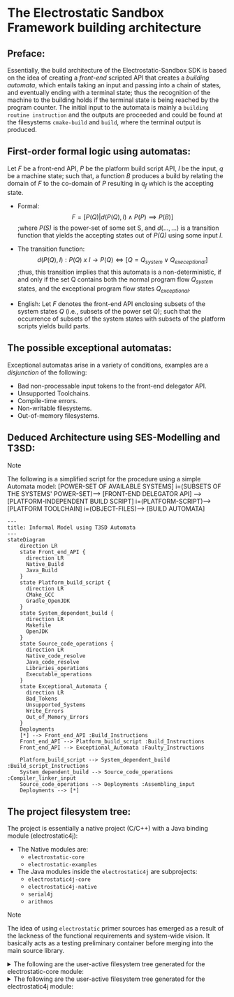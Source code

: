 # The Electrostatic Sandbox Framework building architecture

## Preface:
Essentially, the build architecture of the Electrostatic-Sandbox SDK is based on the idea of creating a _front-end_ scripted API that creates a _building automata_, which entails taking an input and passing into a chain of states, and eventually ending with a terminal state; thus the recognition of the machine to the building holds if the terminal state is being reached by the program counter. The initial input to the automata is mainly a `building routine instruction` and the outputs are proceeded and could be found at the filesystems `cmake-build` and `build`, where the terminal output is produced.

## First-order formal logic using automatas:
Let _F_ be a front-end API, _P_ be the platform build script API, _I_ be the input, _q_ be a machine state; such that, a function _B_ produces a build by relating the domain of _F_ to the co-domain of _P_ resulting in $q_f$ which is the accepting state.

* Formal:
$$F = [P(Q) | d(P(Q), I) \land P(P) \implies P(B)]$$ ;where _P(S)_ is the power-set of some set S, and $d(..., ...)$ is a transition function that yields the accepting states out of _P(Q)_ using some input _I_.

* The transition function: $$d(P(Q), I): P(Q)\ x\ I \rightarrow P(Q) \iff [Q = Q_{system} \vee Q_{execeptional}]$$ ;thus, this transition implies that this automata is a non-deterministic, if and only if the set Q contains both the normal program flow $Q_{system}$ states, and the exceptional program flow states $Q_{exceptional}$. 

* English: Let _F_ denotes the front-end API enclosing subsets of the system states _Q_ (i.e., subsets of the power set Q); such that the occurrence of subsets of the system states with subsets of the platform scripts yields build parts. 

## The possible exceptional automatas:
Exceptional automatas arise in a variety of conditions, examples are a _disjunction_ of the following:
* Bad non-processable input tokens to the front-end delegator API.
* Unsupported Toolchains.
* Compile-time errors.
* Non-writable filesystems.
* Out-of-memory filesystems.

## Deduced Architecture using SES-Modelling and T3SD:

> [!NOTE]
> The following is a simplified script for the procedure using a simple Automata model:
> [POWER-SET OF AVAILABLE SYSTEMS] i=(SUBSETS OF THE SYSTEMS' POWER-SET)--> [FRONT-END DELEGATOR API] --> [PLATFORM-INDEPENDENT BUILD SCRIPT] i=(PLATFORM-SCRIPT)--> [PLATFORM TOOLCHAIN] i=(OBJECT-FILES)--> [BUILD AUTOMATA] 
>

```mermaid
---
title: Informal Model using T3SD Automata 
---
stateDiagram
    direction LR
    state Front_end_API {
      direction LR
      Native_Build
      Java_Build
    }
    state Platform_build_script {
      direction LR
      CMake_GCC
      Gradle_OpenJDK
    }
    state System_dependent_build {
      direction LR
      Makefile
      OpenJDK
    }
    state Source_code_operations {
      direction LR
      Native_code_resolve
      Java_code_resolve
      Libraries_operations
      Executable_operations
    }
    state Exceptional_Automata {
      direction LR
      Bad_Tokens
      Unsupported_Systems
      Write_Errors
      Out_of_Memory_Errors
    }
    Deployments
    [*] --> Front_end_API :Build_Instructions
    Front_end_API --> Platform_build_script :Build_Instructions
    Front_end_API --> Exceptional_Automata :Faulty_Instructions
    
    Platform_build_script --> System_dependent_build :Build_script_Instructions
    System_dependent_build --> Source_code_operations :Compiler_linker_input
    Source_code_operations --> Deployments :Assembling_input
    Deployments --> [*]
```
## The project filesystem tree: 
The project is essentially a native project (C/C++) with a Java binding module (electrostatic4j):
* The Native modules are:
    - `electrostatic-core`
    - `electrostatic-examples`
* The Java modules inside the `electrostatic4j` are subprojects:
    - `electrostatic4j-core`
    - `electrostatic4j-native`
    - `serial4j`
    - `arithmos`

> [!NOTE]
> The idea of using `electrostatic` primer sources has emerged as a result of the lackness of the functional requirements and system-wide vision. It basically acts as a testing preliminary container before merging into the main source library.

<details>
  <summary>The following are the user-active filesystem tree generated for the electrostatic-core module:</summary>
    
```bash
├── src
│   ├── include
│   │   └── electrostatic
│   │       ├── algorithm
│   │       │   ├── arithmos
│   │       │   │   ├── adt
│   │       │   │   │   ├── list.h
│   │       │   │   │   ├── map.h
│   │       │   │   │   ├── queue.h
│   │       │   │   │   └── stack.h
│   │       │   │   ├── algebra
│   │       │   │   │   └── switching.h
│   │       │   │   ├── list
│   │       │   │   │   ├── contiguous_buffer.h
│   │       │   │   │   └── linked_buffer.h
│   │       │   │   ├── memory
│   │       │   │   │   └── patcher.h
│   │       │   │   ├── queue
│   │       │   │   │   ├── concurrent_linked_queue.h
│   │       │   │   │   └── linked_queue.h
│   │       │   │   ├── README.md
│   │       │   │   └── vectorspaces
│   │       │   │       ├── coordinate.h
│   │       │   │       └── vector2d
│   │       │   │           └── vector2d.h
│   │       │   ├── automata
│   │       │   │   └── info.txt
│   │       │   ├── di
│   │       │   │   └── info.txt
│   │       │   └── ecs
│   │       │       └── info.txt
│   │       ├── comm
│   │       │   ├── comm.h
│   │       │   └── info.txt
│   │       ├── sys
│   │       │   ├── electrofs
│   │       │   │   └── info.txt
│   │       │   ├── electrohid
│   │       │   │   └── info.txt
│   │       │   ├── electromemory
│   │       │   │   └── info.txt
│   │       │   ├── electroparallel
│   │       │   │   └── info.txt
│   │       │   ├── electropci
│   │       │   │   └── info.txt
│   │       │   ├── electroserial
│   │       │   │   ├── info.txt
│   │       │   │   └── linux
│   │       │   │       └── info.md
│   │       │   ├── electrosockets
│   │       │   │   └── info.txt
│   │       │   └── electrousbfs
│   │       │       └── info.txt
│   │       └── util
│   │           ├── console
│   │           │   └── colors.h
│   │           ├── errno
│   │           │   └── errno.h
│   │           ├── loader
│   │           │   └── dll_loader.h
│   │           └── unit-testing
│   │               └── unit_test.h
│   └── libs
│       ├── electrostatic
│       │   ├── algorithm
│       │   │   ├── arithmos
│       │   │   │   └── info.txt
│       │   │   ├── automata
│       │   │   │   └── info.txt
│       │   │   ├── di
│       │   │   │   └── info.txt
│       │   │   └── ecs
│       │   │       └── info.txt
│       │   ├── comm
│       │   │   ├── info.txt
│       │   │   └── init_protocol.c
│       │   ├── platform
│       │   │   ├── android
│       │   │   │   └── sys
│       │   │   │       ├── electrofs
│       │   │   │       │   └── info.txt
│       │   │   │       ├── electrohid
│       │   │   │       │   └── info.txt
│       │   │   │       ├── electromemory
│       │   │   │       │   └── info.txt
│       │   │   │       ├── electroparallel
│       │   │   │       │   └── info.txt
│       │   │   │       ├── electropci
│       │   │   │       │   └── info.txt
│       │   │   │       ├── electroserial
│       │   │   │       │   └── info.txt
│       │   │   │       ├── electrosockets
│       │   │   │       │   └── info.txt
│       │   │   │       └── electrousbfs
│       │   │   │           └── info.txt
│       │   │   ├── linux
│       │   │   │   └── sys
│       │   │   │       ├── electrofs
│       │   │   │       │   └── info.txt
│       │   │   │       ├── electrohid
│       │   │   │       │   └── info.txt
│       │   │   │       ├── electromemory
│       │   │   │       │   └── info.txt
│       │   │   │       ├── electroparallel
│       │   │   │       │   └── info.txt
│       │   │   │       ├── electropci
│       │   │   │       │   └── info.txt
│       │   │   │       ├── electroserial
│       │   │   │       │   └── info.txt
│       │   │   │       ├── electrosockets
│       │   │   │       │   └── info.txt
│       │   │   │       └── electrousbfs
│       │   │   │           └── info.txt
│       │   │   └── mcu
│       │   │       └── info.txt
│       │   └── util
│       │       └── info.txt
│       └── electrostatic-primer
│           ├── algorithm
│           │   ├── arithmos
│           │   │   ├── algebra
│           │   │   │   └── switching
│           │   │   │       ├── switching_and.c
│           │   │   │       ├── switching_not.c
│           │   │   │       ├── switching_or.c
│           │   │   │       └── switching_xor.c
│           │   │   ├── info.txt
│           │   │   ├── list
│           │   │   │   ├── contiguous_buffer.c
│           │   │   │   ├── linked_buffer.c
│           │   │   │   └── list.c
│           │   │   ├── queue
│           │   │   │   ├── linked_queue.c
│           │   │   │   └── queue.c
│           │   │   └── vector2d
│           │   │       ├── vector2d_add.c
│           │   │       ├── vector2d_angle.c
│           │   │       ├── vector2d_are_dependent.c
│           │   │       ├── vector2d_are_parallel.c
│           │   │       ├── vector2d_are_perpendicular.c
│           │   │       ├── vector2d_cross_product.c
│           │   │       ├── vector2d_distance.c
│           │   │       ├── vector2d_divide.c
│           │   │       ├── vector2d_dot_product.c
│           │   │       ├── vector2d_extrapolate.c
│           │   │       ├── vector2d_interpolate.c
│           │   │       ├── vector2d_length.c
│           │   │       ├── vector2d_normalize.c
│           │   │       ├── vector2d_polar.c
│           │   │       ├── vector2d_product.c
│           │   │       ├── vector2d_scalar_add.c
│           │   │       ├── vector2d_scalar_divide.c
│           │   │       ├── vector2d_scalar_moduluo.c
│           │   │       ├── vector2d_scalar_multiply.c
│           │   │       ├── vector2d_scalar_subtract.c
│           │   │       └── vector2d_subtract.c
│           │   ├── automata
│           │   │   └── info.txt
│           │   ├── di
│           │   │   └── info.txt
│           │   └── ecs
│           │       └── info.txt
│           ├── comm
│           │   ├── info.txt
│           │   └── init_protocol.c
│           ├── platform
│           │   ├── android
│           │   │   └── sys
│           │   │       ├── electrofs
│           │   │       │   └── info.txt
│           │   │       ├── electrohid
│           │   │       │   └── info.txt
│           │   │       ├── electromemory
│           │   │       │   └── info.txt
│           │   │       ├── electroparallel
│           │   │       │   └── info.txt
│           │   │       ├── electropci
│           │   │       │   └── info.txt
│           │   │       ├── electroserial
│           │   │       │   └── info.txt
│           │   │       ├── electrosockets
│           │   │       │   └── info.txt
│           │   │       └── electrousbfs
│           │   │           └── info.txt
│           │   ├── linux
│           │   │   └── sys
│           │   │       ├── electrofs
│           │   │       │   └── info.txt
│           │   │       ├── electrohid
│           │   │       │   └── info.txt
│           │   │       ├── electromemory
│           │   │       │   └── info.txt
│           │   │       ├── electroparallel
│           │   │       │   └── info.txt
│           │   │       ├── electropci
│           │   │       │   └── info.txt
│           │   │       ├── electroserial
│           │   │       │   └── info.txt
│           │   │       ├── electrosockets
│           │   │       │   └── info.txt
│           │   │       └── electrousbfs
│           │   │           └── info.txt
│           │   └── mcu
│           │       └── info.txt
│           └── util
│               ├── info.txt
│               ├── loader
│               │   └── dll_loader.c
│               ├── logging
│               └── unit-testing
│                   └── unit_test.c
```
</details>

<details>
  <summary>The following are the user-active filesystem tree generated for the electrostatic4j module:</summary>
  
```shell
   │   ├── dependencies
│   │   │   ├── include
│   │   │   │   └── electrostatic
│   │   │   │       ├── algorithm
│   │   │   │       │   ├── arithmos
│   │   │   │       │   │   ├── adt
│   │   │   │       │   │   │   ├── list.h
│   │   │   │       │   │   │   ├── map.h
│   │   │   │       │   │   │   ├── queue.h
│   │   │   │       │   │   │   └── stack.h
│   │   │   │       │   │   ├── algebra
│   │   │   │       │   │   │   └── switching.h
│   │   │   │       │   │   ├── list
│   │   │   │       │   │   │   ├── contiguous_buffer.h
│   │   │   │       │   │   │   └── linked_buffer.h
│   │   │   │       │   │   ├── memory
│   │   │   │       │   │   │   └── patcher.h
│   │   │   │       │   │   ├── queue
│   │   │   │       │   │   │   ├── concurrent_linked_queue.h
│   │   │   │       │   │   │   └── linked_queue.h
│   │   │   │       │   │   ├── README.md
│   │   │   │       │   │   └── vectorspaces
│   │   │   │       │   │       ├── coordinate.h
│   │   │   │       │   │       └── vector2d
│   │   │   │       │   │           └── vector2d.h
│   │   │   │       │   ├── automata
│   │   │   │       │   │   └── info.txt
│   │   │   │       │   ├── di
│   │   │   │       │   │   └── info.txt
│   │   │   │       │   └── ecs
│   │   │   │       │       └── info.txt
│   │   │   │       ├── comm
│   │   │   │       │   ├── comm.h
│   │   │   │       │   └── info.txt
│   │   │   │       ├── sys
│   │   │   │       │   ├── electrofs
│   │   │   │       │   │   └── info.txt
│   │   │   │       │   ├── electrohid
│   │   │   │       │   │   └── info.txt
│   │   │   │       │   ├── electromemory
│   │   │   │       │   │   └── info.txt
│   │   │   │       │   ├── electroparallel
│   │   │   │       │   │   └── info.txt
│   │   │   │       │   ├── electropci
│   │   │   │       │   │   └── info.txt
│   │   │   │       │   ├── electroserial
│   │   │   │       │   │   ├── info.txt
│   │   │   │       │   │   └── linux
│   │   │   │       │   │       └── info.md
│   │   │   │       │   ├── electrosockets
│   │   │   │       │   │   └── info.txt
│   │   │   │       │   └── electrousbfs
│   │   │   │       │       └── info.txt
│   │   │   │       └── util
│   │   │   │           ├── console
│   │   │   │           │   └── colors.h
│   │   │   │           ├── errno
│   │   │   │           │   └── errno.h
│   │   │   │           ├── loader
│   │   │   │           │   └── dll_loader.h
│   │   │   │           └── unit-testing
│   │   │   │               └── unit_test.h
│   │   │   └── libs
│   │   │       ├── android
│   │   │       │   ├── aarch64-linux-android21
│   │   │       │   ├── armv7a-linux-androideabi21
│   │   │       │   ├── i686-linux-android21
│   │   │       │   └── x86_64-linux-android21
│   │   │       └── linux
│   │   │           ├── x86
│   │   │           │   ├── libelectrostatic-a.a
│   │   │           │   └── libelectrostatic.so
│   │   │           └── x86-64
│   │   │               ├── libelectrostatic-a.a
│   │   │               └── libelectrostatic.so
│   │   └── src
│   │       ├── include
│   │       │   ├── AddressesBuffer.h
│   │       │   ├── BufferUtils.h
│   │       │   ├── ErrnoUtils.h
│   │       │   ├── info.md
│   │       │   ├── jni
│   │       │   │   ├── com_serial4j_core_errno_NativeErrno.h
│   │       │   │   ├── com_serial4j_core_modem_NativeModemBits.h
│   │       │   │   ├── com_serial4j_core_terminal_control_NativeTerminalFlags_ControlFlags.h
│   │       │   │   ├── com_serial4j_core_terminal_control_NativeTerminalFlags_ControlFlags_MaskBits.h
│   │       │   │   ├── com_serial4j_core_terminal_control_NativeTerminalFlags_InputFlags.h
│   │       │   │   ├── com_serial4j_core_terminal_control_NativeTerminalFlags_LocalFlags.h
│   │       │   │   ├── com_serial4j_core_terminal_control_NativeTerminalFlags_OutputFlags.h
│   │       │   │   ├── com_serial4j_core_terminal_control_NativeTerminalFlags_OutputFlags_MaskBits.h
│   │       │   │   ├── com_serial4j_core_terminal_NativeFileAccessPermissions.h
│   │       │   │   ├── com_serial4j_core_terminal_NativeFilePermissions.h
│   │       │   │   ├── com_serial4j_core_terminal_NativeTerminalDevice_FileSeekCriterion.h
│   │       │   │   ├── com_serial4j_core_terminal_NativeTerminalDevice.h
│   │       │   │   └── info.md
│   │       │   ├── JniUtils.h
│   │       │   ├── linux
│   │       │   │   ├── info.md
│   │       │   │   ├── ModemController.h
│   │       │   │   ├── SerialUtils.h
│   │       │   │   ├── TerminalDevice.h
│   │       │   │   └── Thread.h
│   │       │   └── windows
│   │       │       └── info.md
│   │       └── lib
│   │           ├── AddressesBuffer.cpp
│   │           ├── info.md
│   │           ├── jni
│   │           │   ├── com_serial4j_core_errno_NativeErrno.cpp
│   │           │   ├── com_serial4j_core_modem_NativeModemBits.cpp
│   │           │   ├── com_serial4j_core_terminal_control_NativeTerminalFlags_ControlFlags.cpp
│   │           │   ├── com_serial4j_core_terminal_control_NativeTerminalFlags_ControlFlags_MaskBits.cpp
│   │           │   ├── com_serial4j_core_terminal_control_NativeTerminalFlags_InputFlags.cpp
│   │           │   ├── com_serial4j_core_terminal_control_NativeTerminalFlags_LocalFlags.cpp
│   │           │   ├── com_serial4j_core_terminal_control_NativeTerminalFlags_OutputFlags.cpp
│   │           │   ├── com_serial4j_core_terminal_control_NativeTerminalFlags_OutputFlags_MaskBits.cpp
│   │           │   ├── com_serial4j_core_terminal_NativeFileAccessPermissions.cpp
│   │           │   ├── com_serial4j_core_terminal_NativeFilePermissions.cpp
│   │           │   ├── com_serial4j_core_terminal_NativeTerminalDevice.cpp
│   │           │   └── com_serial4j_core_terminal_NativeTerminalDevice_FileSeekCriterion.cpp
│   │           └── linux
│   │               ├── ModemController.cpp
│   │               ├── TerminalDevice.cpp
│   │               └── Thread.c
│   └── serial4j-native-examples
│       ├── dependencies
│       │   ├── include
│       │   │   └── electrostatic
│       │   │       ├── algorithm
│       │   │       │   ├── arithmos
│       │   │       │   │   ├── adt
│       │   │       │   │   │   ├── list.h
│       │   │       │   │   │   ├── map.h
│       │   │       │   │   │   ├── queue.h
│       │   │       │   │   │   └── stack.h
│       │   │       │   │   ├── algebra
│       │   │       │   │   │   └── switching.h
│       │   │       │   │   ├── list
│       │   │       │   │   │   ├── contiguous_buffer.h
│       │   │       │   │   │   └── linked_buffer.h
│       │   │       │   │   ├── memory
│       │   │       │   │   │   └── patcher.h
│       │   │       │   │   ├── queue
│       │   │       │   │   │   ├── concurrent_linked_queue.h
│       │   │       │   │   │   └── linked_queue.h
│       │   │       │   │   ├── README.md
│       │   │       │   │   └── vectorspaces
│       │   │       │   │       ├── coordinate.h
│       │   │       │   │       └── vector2d
│       │   │       │   │           └── vector2d.h
│       │   │       │   ├── automata
│       │   │       │   │   └── info.txt
│       │   │       │   ├── di
│       │   │       │   │   └── info.txt
│       │   │       │   └── ecs
│       │   │       │       └── info.txt
│       │   │       ├── comm
│       │   │       │   ├── comm.h
│       │   │       │   └── info.txt
│       │   │       ├── sys
│       │   │       │   ├── electrofs
│       │   │       │   │   └── info.txt
│       │   │       │   ├── electrohid
│       │   │       │   │   └── info.txt
│       │   │       │   ├── electromemory
│       │   │       │   │   └── info.txt
│       │   │       │   ├── electroparallel
│       │   │       │   │   └── info.txt
│       │   │       │   ├── electropci
│       │   │       │   │   └── info.txt
│       │   │       │   ├── electroserial
│       │   │       │   │   ├── info.txt
│       │   │       │   │   └── linux
│       │   │       │   │       └── info.md
│       │   │       │   ├── electrosockets
│       │   │       │   │   └── info.txt
│       │   │       │   └── electrousbfs
│       │   │       │       └── info.txt
│       │   │       └── util
│       │   │           ├── console
│       │   │           │   └── colors.h
│       │   │           ├── errno
│       │   │           │   └── errno.h
│       │   │           ├── loader
│       │   │           │   └── dll_loader.h
│       │   │           └── unit-testing
│       │   │               └── unit_test.h
│       │   └── libs
│       │       ├── android
│       │       │   ├── aarch64-linux-android21
│       │       │   ├── armv7a-linux-androideabi21
│       │       │   ├── i686-linux-android21
│       │       │   └── x86_64-linux-android21
│       │       └── linux
│       │           ├── x86
│       │           │   ├── libelectrostatic-a.a
│       │           │   └── libelectrostatic.so
│       │           └── x86-64
│       │               ├── libelectrostatic-a.a
│       │               └── libelectrostatic.so
│       └── src
│           ├── hello_plainio.cpp
│           ├── hello_serial4jio.cpp
│           └── hello_serialmonitor.cpp
└── settings.gradle


```
</details>

